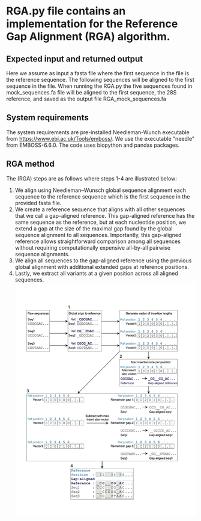 # RGA.py file contains an implementation for the Reference Gap Alignment (RGA) algorithm.

## Expected input and returned output
Here we assume as input a fasta file where the first sequence in the file is the reference sequence. The following sequences will be aligned to the first sequence in the file.
When running the RGA.py the five sequences found in mock_sequences.fa file will be aligned to the first sequence, the 28S reference, and saved as the output file RGA_mock_sequences.fa

## System requirements
The system requirements are pre-installed Needleman-Wunch executable from https://www.ebi.ac.uk/Tools/emboss/. 
We use the executable "needle" from EMBOSS-6.6.0.
The code uses biopython and pandas packages.

## RGA method
The (RGA) steps are as follows where steps 1-4 are illustrated below:
1) We align using Needleman–Wunsch global sequence alignment each sequence to the reference sequence which is the first sequence in the provided fasta file.
2) We create a reference sequence that aligns with all other sequences that we call a gap-aligned reference. This gap-aligned reference has the same sequence as the reference, but at each nucleotide position, we extend a gap at the size of the maximal gap found by the global sequence alignment to all sequences. Importantly, this gap-aligned reference allows straightforward comparison among all sequences without requiring computationally expensive all-by-all pairwise sequence alignments. 
3) We align all sequences to the gap-aligned reference using the previous global alignment with additional extended gaps at reference positions. 
4) Lastly, we extract all variants at a given position across all aligned sequences. 
![Alt RGA](https://github.com/daphnar/rRNA/blob/main/RGA.png)




